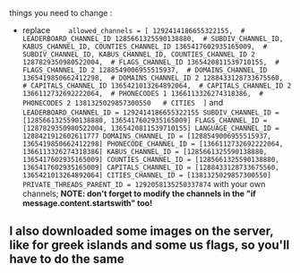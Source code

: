 things you need to change :
- replace ```    allowed_channels = [
    1292414186655322155,  # LEADERBOARD_CHANNEL_ID
    1285661325590138880,  # SUBDIV_CHANNEL_ID, KABUS_CHANNEL_ID, COUNTIES_CHANNEL_ID
    1365417602935165009,  # SUBDIV_CHANNEL_ID, KABUS_CHANNEL_ID, COUNTIES_CHANNEL_ID 2
    1287829350980522004,  # FLAGS_CHANNEL_ID
    1365420811539710155,  # FLAGS_CHANNEL_ID 2
    1288549006955515937,  # DOMAINS_CHANNEL_ID
    1365419850662412298,  # DOMAINS_CHANNEL_ID 2
    1288433128733675560,  # CAPITALS_CHANNEL_ID
    1365421013264892064,  # CAPITALS_CHANNEL_ID 2
    1366112732692222064,  # PHONECODES 1
    1366113326274318386,  # PHONECODES 2
    1381325029857300550   # CITIES 
]``` and ```LEADERBOARD_CHANNEL_ID = 1292414186655322155
SUBDIV_CHANNEL_ID = [1285661325590138880, 1365417602935165009]
FLAGS_CHANNEL_ID = [1287829350980522004, 1365420811539710155]
LANGUAGE_CHANNEL_ID = 1288421912602611777
DOMAINS_CHANNEL_ID = [1288549006955515937, 1365419850662412298]
PHONECODE_CHANNEL_ID = [1366112732692222064, 1366113326274318386]
KABUS_CHANNEL_ID = [1285661325590138880, 1365417602935165009]
COUNTIES_CHANNEL_ID = [1285661325590138880, 1365417602935165009]
CAPITALS_CHANNEL_ID = [1288433128733675560, 1365421013264892064]
CITIES_CHANNEL_ID = [1381325029857300550]
PRIVATE_THREADS_PARENT_ID = 1292058135250337874```
with your own channels; **NOTE: don't forget to modify the channels in the "if message.content.startswith" too!**

## I also downloaded some images on the server, like for greek islands and some us flags, so you'll have to do the same
